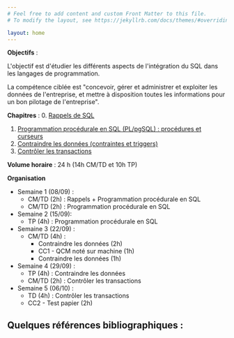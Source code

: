 ```yaml
---
# Feel free to add content and custom Front Matter to this file.
# To modify the layout, see https://jekyllrb.com/docs/themes/#overriding-theme-defaults

layout: home
---
```


**Objectifs** : 

L'objectif est d'étudier les différents aspects de l'intégration du SQL dans les langages de programmation.

La compétence ciblée est "concevoir, gérer et administrer et exploiter les données de l'entreprise, et mettre à disposition toutes les informations pour un bon pilotage de l'entreprise".

**Chapitres** :
0. [Rappels de SQL](CM/R3.07_SQL_Lang_Prog-Chapitre0.pptx)
1. [Programmation procédurale en SQL (PL/pgSQL) : procédures et curseurs](CM/R3.07_SQL_Lang_Prog-Chapitre1.pptx)
2. [Contraindre les données (contraintes et triggers)](CM/R3.07_SQL_Lang_Prog-Chapitre2.pptx)
3. [Contrôler les transactions](CM/R3.07_SQL_Lang_Prog-Chapitre3.pptx)
   

**Volume horaire** :  24 h (14h CM/TD et 10h TP)

**Organisation**
- Semaine 1 (08/09) :
  - CM/TD (2h) : Rappels + Programmation procédurale en SQL
  - CM/TD (2h) : Programmation procédurale en SQL 
- Semaine 2 (15/09):
  - TP (4h) : Programmation procédurale en SQL
- Semaine 3 (22/09) :
  - CM/TD (4h) : 
    - Contraindre les données (2h)
    - CC1 - QCM noté sur machine (1h)
    - Contraindre les données (1h)
- Semaine 4 (29/09) :
  - TP (4h) : Contraindre les données
  - CM/TD (2h) : Contrôler les transactions
- Semaine 5 (06/10) :
  - TD (4h) : Contrôler les transactions
  - CC2 - Test papier (2h)

Quelques références bibliographiques :
- 